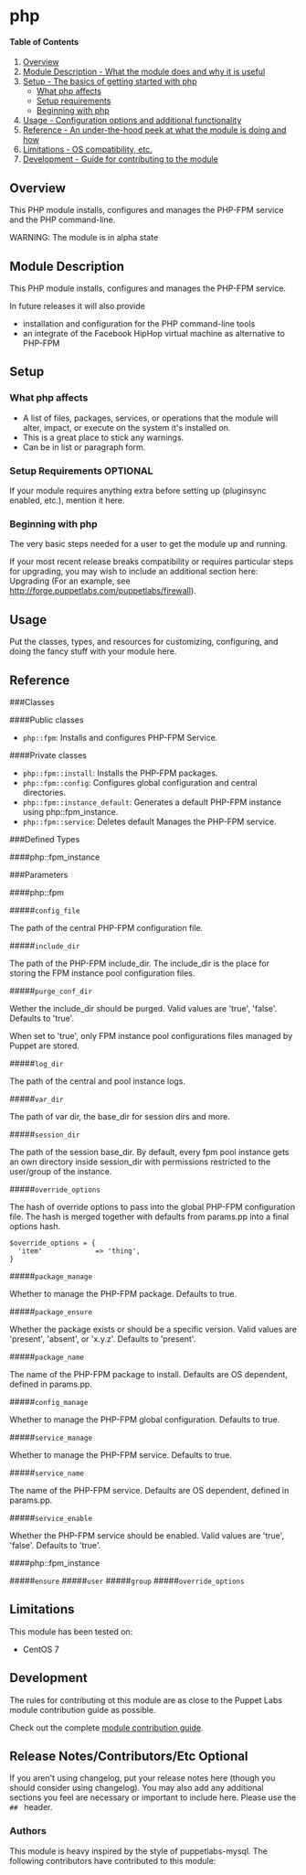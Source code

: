 # php

#### Table of Contents

1. [Overview](#overview)
2. [Module Description - What the module does and why it is useful](#module-description)
3. [Setup - The basics of getting started with php](#setup)
    * [What php affects](#what-php-affects)
    * [Setup requirements](#setup-requirements)
    * [Beginning with php](#beginning-with-php)
4. [Usage - Configuration options and additional functionality](#usage)
5. [Reference - An under-the-hood peek at what the module is doing and how](#reference)
5. [Limitations - OS compatibility, etc.](#limitations)
6. [Development - Guide for contributing to the module](#development)

## Overview

This PHP module installs, configures and manages the PHP-FPM service and the
PHP command-line.

WARNING: The module is in alpha state

## Module Description

This PHP module installs, configures and manages the PHP-FPM service.

In future releases it will also provide

* installation and configuration for the PHP command-line tools
* an integrate of the Facebook HipHop virtual machine as alternative to PHP-FPM

## Setup

### What php affects

* A list of files, packages, services, or operations that the module will alter,
  impact, or execute on the system it's installed on.
* This is a great place to stick any warnings.
* Can be in list or paragraph form.

### Setup Requirements **OPTIONAL**

If your module requires anything extra before setting up (pluginsync enabled,
etc.), mention it here.

### Beginning with php

The very basic steps needed for a user to get the module up and running.

If your most recent release breaks compatibility or requires particular steps
for upgrading, you may wish to include an additional section here: Upgrading
(For an example, see http://forge.puppetlabs.com/puppetlabs/firewall).

## Usage

Put the classes, types, and resources for customizing, configuring, and doing
the fancy stuff with your module here.

## Reference

###Classes

####Public classes
* `php::fpm`: Installs and configures PHP-FPM Service.

####Private classes
* `php::fpm::install`: Installs the PHP-FPM packages.
* `php::fpm::config`: Configures global configuration and central directories.
* `php::fpm::instance_default`: Generates a default PHP-FPM instance using php::fpm_instance.
* `php::fpm::service`: Deletes default Manages the PHP-FPM service.

###Defined Types

####php::fpm_instance

###Parameters

####php::fpm

#####`config_file`

The path of the central PHP-FPM configuration file.

#####`include_dir`

The path of the PHP-FPM include_dir. The include_dir is the place for storing the FPM instance
pool configuration files.

#####`purge_conf_dir`

Wether the include_dir should be purged. Valid values are 'true', 'false'. Defaults to 'true'.

When set to 'true', only FPM instance pool configurations files managed by Puppet are stored.

#####`log_dir`

The path of the central and pool instance logs.

#####`var_dir`

The path of var dir, the base_dir for session dirs and more.

#####`session_dir`

The path of the session base_dir. By default, every fpm pool instance gets an own
directory inside session_dir with permissions restricted to the user/group of the instance.

#####`override_options`

The hash of override options to pass into the global PHP-FPM configuration file.
The hash is merged together with defaults from params.pp into a final options hash.

~~~
$override_options = {
  'item'             => 'thing',
}
~~~


#####`package_manage`

Whether to manage the PHP-FPM package. Defaults to true.

#####`package_ensure`

Whether the package exists or should be a specific version.
Valid values are 'present', 'absent', or 'x.y.z'. Defaults to 'present'.

#####`package_name`

The name of the PHP-FPM package to install. Defaults are OS dependent, defined in params.pp.

#####`config_manage`

Whether to manage the PHP-FPM global configuration. Defaults to true.

#####`service_manage`

Whether to manage the PHP-FPM service. Defaults to true.

#####`service_name`

The name of the PHP-FPM service. Defaults are OS dependent, defined in params.pp.

#####`service_enable`

Whether the PHP-FPM service should be enabled. Valid values are 'true', 'false'. Defaults to 'true'.

####php::fpm_instance

#####`ensure`
#####`user`
#####`group`
#####`override_options`


## Limitations

This module has been tested on:

* CentOS 7

## Development

The rules for contributing ot this module are as close to the Puppet Labs module
contribution guide as possible.

Check out the complete [module contribution guide](https://docs.puppetlabs.com/forge/contributing.html).

## Release Notes/Contributors/Etc **Optional**

If you aren't using changelog, put your release notes here (though you should
consider using changelog). You may also add any additional sections you feel are
necessary or important to include here. Please use the `## ` header.

### Authors

This module is heavy inspired by the style of puppetlabs-mysql. The following contributors have contributed to this module:
